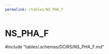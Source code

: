 ```yaml
---
permalink: /tables/NS_PHA_F
---
```

# NS\_PHA\_F
<!-- SPDX-License-Identifier: MPL-2.0 -->

<!-- ATTENTION : Ne pas supprimer ou modifier la ligne ci-dessous -->
#include "tables/.schemas/DCIRS/NS_PHA_F.md"
<!-- ATTENTION : Ne pas supprimer ou modifier la ligne ci-dessus -->
